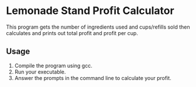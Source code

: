 # Lemonade Stand Profit Calculator
This program gets the number of ingredients used and cups/refills sold then calculates and prints out total profit and profit per cup.

## Usage
1. Compile the program using gcc.
2. Run your executable.
3. Answer the prompts in the command line to calculate your profit.
